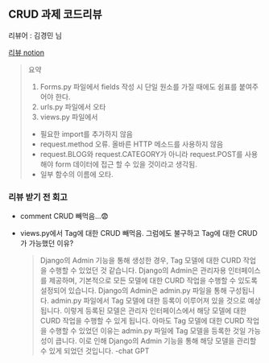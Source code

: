 ## CRUD 과제 코드리뷰

리뷰어 : 김경민 님

[리뷰 notion](https://www.notion.so/Task3_-2e5b4ec5b8fe42128ccb3f168faf2761)

> 요약
> 1. Forms.py 파일에서 fields 작성 시 단일 원소를 가질 때에도 쉼표를 붙여주어야 한다.
> 2. urls.py 파일에서 오타
> 3. views.py 파일에서
>  * 필요한 import를 추가하지 않음
>  * request.method 오류. 올바른 HTTP 메소드를 사용하지 않음
>  * request.BLOG와 request.CATEGORY가 아니라 request.POST를 사용해야 form 데이터에 접근 할 수 있을 것이라고 생각됨.
>  * 일부 함수의 이름에 오타.


### 리뷰 받기 전 회고
 - comment CRUD 빼먹음...😨
 - views.py에서 Tag에 대한 CRUD 빼먹음.
   그럼에도 불구하고 Tag에 대한 CRUD가 가능했던 이유?
   
    > Django의 Admin 기능을 통해 생성한 경우, Tag 모델에 대한 CURD 작업을 수행할 수 있었던 것 같습니다. Django의 Admin은 관리자용 인터페이스를 제공하며, 기본적으로 모든 모델에 대한 CURD 작업을 수행할 수 있도록 설정되어 있습니다.
    > Django의 Admin은 admin.py 파일을 통해 구성됩니다. admin.py 파일에서 Tag 모델에 대한 등록이 이루어져 있을 것으로 예상됩니다. 이렇게 등록된 모델은 관리자 인터페이스에서 해당 모델에 대한 CURD 작업을 수행할 수 있게 됩니다.
    > 아마도 Tag 모델에 대한 CURD 작업을 수행할 수 있었던 이유는 admin.py 파일에 Tag 모델을 등록한 것일 가능성이 큽니다. 이로 인해 Django의 Admin 기능을 통해 해당 모델을 관리할 수 있게 되었던 것입니다. -chat GPT
